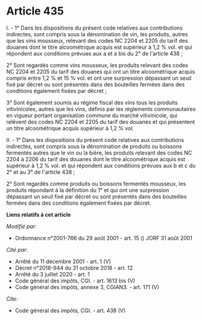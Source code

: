 # Article 435

I. - 1° Dans les dispositions du présent code relatives aux contributions indirectes, sont compris sous la dénomination de
vin, les produits, autres que les vins mousseux, relevant des codes NC 2204 et 2205 du tarif des douanes dont le titre
alcoométrique acquis est supérieur à 1,2 % vol. et qui répondent aux conditions prévues aux a et a bis du 2° de l'article
438 ;

2° Sont regardés comme vins mousseux, les produits relevant des codes NC 2204 et 2205 du tarif des douanes qui ont un titre
alcoométrique acquis compris entre 1,2 % et 15 % vol. et ont une surpression dépassant un seuil fixé par décret ou sont
présentés dans des bouteilles fermées dans des conditions également fixées par décret ;

3° Sont également soumis au régime fiscal des vins tous les produits vitivinicoles, autres que les vins, définis par les
règlements communautaires en vigueur portant organisation commune du marché vitivinicole, qui relèvent des codes NC 2204 et
2205 du tarif des douanes et qui présentent un titre alcoométrique acquis supérieur à 1,2 % vol.

II. - 1° Dans les dispositions du présent code relatives aux contributions indirectes, sont compris sous la dénomination de
produits ou boissons fermentés autres que le vin ou la bière, les produits relevant des codes NC 2204 à 2206 du tarif des
douanes dont le titre alcoométrique acquis est supérieur à 1,2 % vol. et qui répondent aux conditions prévues aux b et c du
2° et au 3° de l'article 438 ;

2° Sont regardés comme produits ou boissons fermentés mousseux, les produits répondant à la définition du 1° et qui ont une
surpression dépassant un seuil fixé par décret ou sont présentés dans des bouteilles fermées dans des conditions également
fixées par décret.

**Liens relatifs à cet article**

_Modifié par_:

  - Ordonnance n°2001-766 du 29 août 2001 - art. 15 () JORF 31 août 2001

_Cité par_:

  - Arrêté du 11 décembre 2001 - art. 1 (V)
  - Décret n°2018-944 du 31 octobre 2018 - art. 12
  - Arrêté du 3 juillet 2020 - art. 1
  - Code général des impôts, CGI. - art. 1613 bis (V)
  - Code général des impôts, annexe 3, CGIAN3. - art. 171 (V)

_Cite_:

  - Code général des impôts, CGI. - art. 438 (V)
